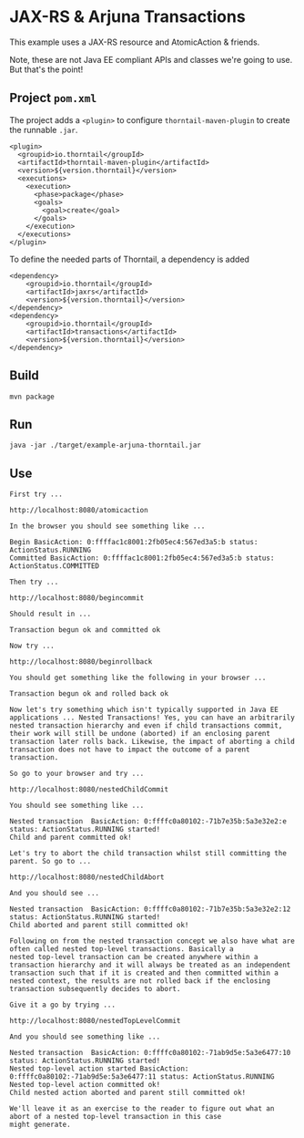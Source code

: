 # JAX-RS & Arjuna Transactions

This example uses a JAX-RS resource and AtomicAction & friends.

Note, these are not Java EE compliant APIs and classes we're going to use. But that's the point!

## Project `pom.xml`

The project adds a `<plugin>` to configure `thorntail-maven-plugin` to
create the runnable `.jar`.

    <plugin>
      <groupid>io.thorntail</groupId>
      <artifactId>thorntail-maven-plugin</artifactId>
      <version>${version.thorntail}</version>
      <executions>
        <execution>
          <phase>package</phase>
          <goals>
            <goal>create</goal>
          </goals>
        </execution>
      </executions>
    </plugin>

To define the needed parts of Thorntail, a dependency is added

    <dependency>
        <groupid>io.thorntail</groupId>
        <artifactId>jaxrs</artifactId>
        <version>${version.thorntail}</version>
    </dependency>
    <dependency>
        <groupid>io.thorntail</groupId>
        <artifactId>transactions</artifactId>
        <version>${version.thorntail}</version>
    </dependency>

## Build

    mvn package

## Run

    java -jar ./target/example-arjuna-thorntail.jar

## Use

    First try ...

    http://localhost:8080/atomicaction

    In the browser you should see something like ...

    Begin BasicAction: 0:ffffac1c8001:2fb05ec4:567ed3a5:b status: ActionStatus.RUNNING
    Committed BasicAction: 0:ffffac1c8001:2fb05ec4:567ed3a5:b status: ActionStatus.COMMITTED

    Then try ...

    http://localhost:8080/begincommit

    Should result in ...

    Transaction begun ok and committed ok

    Now try ...

    http://localhost:8080/beginrollback

    You should get something like the following in your browser ...

    Transaction begun ok and rolled back ok

    Now let's try something which isn't typically supported in Java EE applications ... Nested Transactions! Yes, you can have an arbitrarily nested transaction hierarchy and even if child transactions commit, their work will still be undone (aborted) if an enclosing parent transaction later rolls back. Likewise, the impact of aborting a child transaction does not have to impact the outcome of a parent transaction.

    So go to your browser and try ...

    http://localhost:8080/nestedChildCommit

    You should see something like ...

    Nested transaction  BasicAction: 0:ffffc0a80102:-71b7e35b:5a3e32e2:e status: ActionStatus.RUNNING started!
    Child and parent committed ok!

    Let's try to abort the child transaction whilst still committing the parent. So go to ...

    http://localhost:8080/nestedChildAbort

    And you should see ...

    Nested transaction  BasicAction: 0:ffffc0a80102:-71b7e35b:5a3e32e2:12 status: ActionStatus.RUNNING started!
    Child aborted and parent still committed ok!

    Following on from the nested transaction concept we also have what are often called nested top-level transactions. Basically a
    nested top-level transaction can be created anywhere within a transaction hierarchy and it will always be treated as an independent
    transaction such that if it is created and then committed within a nested context, the results are not rolled back if the enclosing
    transaction subsequently decides to abort.

    Give it a go by trying ...

    http://localhost:8080/nestedTopLevelCommit

    And you should see something like ...

    Nested transaction  BasicAction: 0:ffffc0a80102:-71ab9d5e:5a3e6477:10 status: ActionStatus.RUNNING started!
    Nested top-level action started BasicAction: 0:ffffc0a80102:-71ab9d5e:5a3e6477:11 status: ActionStatus.RUNNING
    Nested top-level action committed ok!
    Child nested action aborted and parent still committed ok!

    We'll leave it as an exercise to the reader to figure out what an abort of a nested top-level transaction in this case
    might generate.